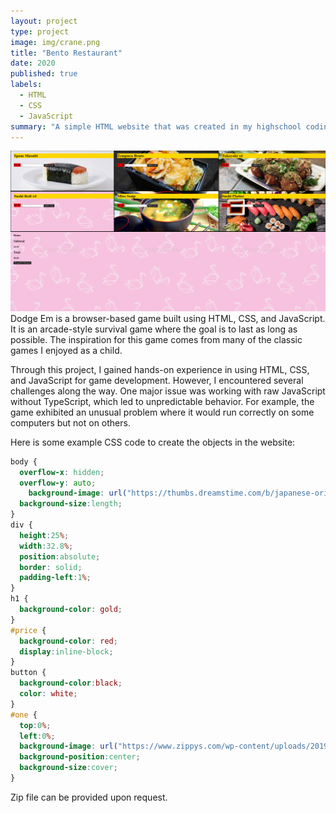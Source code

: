 ```yaml
---
layout: project
type: project
image: img/crane.png
title: "Bento Restaurant"
date: 2020
published: true
labels:
  - HTML
  - CSS
  - JavaScript
summary: "A simple HTML website that was created in my highschool coding class."
---
```


<img class="img-fluid" src="../img/restaurant.png">
Dodge Em is a browser-based game built using HTML, CSS, and JavaScript. It is an arcade-style survival game where the goal is to last as long as possible. The inspiration for this game comes from many of the classic games I enjoyed as a child.

Through this project, I gained hands-on experience in using HTML, CSS, and JavaScript for game development. However, I encountered several challenges along the way. One major issue was working with raw JavaScript without TypeScript, which led to unpredictable behavior. For example, the game exhibited an unusual problem where it would run correctly on some computers but not on others.

Here is some example CSS code to create the objects in the website:
```css
body {
  overflow-x: hidden;
  overflow-y: auto;
    background-image: url("https://thumbs.dreamstime.com/b/japanese-origami-swan-seamless-linear-pattern-pink-background-54725989.jpg");
  background-size:length;
}
div {
  height:25%;
  width:32.8%;
  position:absolute;
  border: solid;
  padding-left:1%;
}
h1 {
  background-color: gold;
}
#price {
  background-color: red;
  display:inline-block;
}
button {
  background-color:black;
  color: white;
}
#one {
  top:0%;
  left:0%;
  background-image: url("https://www.zippys.com/wp-content/uploads/2019/02/food-sides-Spam-Musubi-04.jpg");
  background-position:center;
  background-size:cover;
}
```
 
Zip file can be provided upon request.
